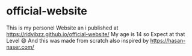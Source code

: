 # official-website
This is my personel Website an i published at https://ridvibzz.github.io/official-website/
My age is 14 so Expect at that Level 😄
And this was made from scratch also inspired by https://hasan-naser.com/
